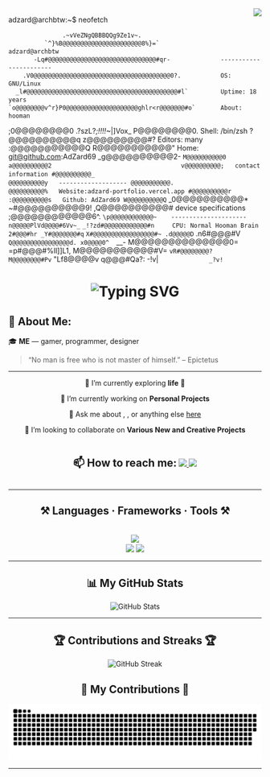 
<!-- View Counter -->
<img align="right" src="https://visitor-badge.laobi.icu/badge?page_id=AdZard69.AdZard69" />

adzard@archbtw:~$ neofetch

                   .~vVeZNgQBBBQQg9Ze1v~.
              `^}%B@@@@@@@@@@@@@@@@@@@@@@8%}=`                 adzard@archbtw
           -Lq#@@@@@@@@@@@@@@@@@@@@@@@@@@@@@@#qr-              -----------------------
        .V0@@@@@@@@@@@@@@@@@@@@@@@@@@@@@@@@@@@@@@0?.           OS: GNU/Linux
      _l#@@@@@@@@@@@@@@@@@@@@@@@@@@@@@@@@@@@@@@@@@@#l`         Uptime: 18 years
    `o@@@@@@@@v^r}P0@@@@@@@@@@@@@@@@@@@@ghlr<r@@@@@@@#o`       About: hooman
   ;0@@@@@@@@0      .?szL?*;!!!!~*|]Vox_      P@@@@@@@@0.      Shell: /bin/zsh
  ?@@@@@@@@@@q                                z@@@@@@@@@#?     Editors: many
 :@@@@@@@@@@@Q                                R@@@@@@@@@@@"    Home: git@github.com:AdZard69
_g@@@@@@@@@@2-                                `M@@@@@@@@@@0
a@@@@@@@@@@2                                    v@@@@@@@@@@;   contact information
#@@@@@@@@@@_                                     @@@@@@@@@@y   -------------------
@@@@@@@@@@@.                                     @@@@@@@@@@%   Website:adzard-portfolio.vercel.app
#@@@@@@@@@@r                                    :@@@@@@@@@@s   Github: AdZard69
W@@@@@@@@@@Q`                                  _0@@@@@@@@@@*
~#@@@@@@@@@@9!                                ,Q@@@@@@@@@@#    device specifications
 ;@@@@@@@@@@@@6^.                          `\p@@@@@@@@@@@@~    ---------------------
  n@@@@@PlVd@@@@#6Vv~_`              `_!?zd#@@@@@@@@@@@@#n     CPU: Normal Hooman Brain
   2#@@@#hr _Y#@@@@@@@#q`          `X#@@@@@@@@@@@@@@@@@#~
    .d@@@@@D` .n6#@@@#V`             Q@@@@@@@@@@@@@@@@d.
      x0@@@@0^   `__-                M@@@@@@@@@@@@@@0=
        =p#@@@#%Il]]L1,              M@@@@@@@@@@@#V=
          `vR#@@@@@@@@?              M@@@@@@@@#Pv`
              "Lf8@@@@v              q@@@#Qa?:
                  -!v|`              _?v!`

<!-- Typing Animation -->
<h1 align="center">
  <picture>
    <source srcset="https://readme-typing-svg.herokuapp.com/?font=Righteous&size=35&center=true&vCenter=true&width=500&height=70&duration=4000&color=000000&lines=Hi+There!+👋;+I'm+AdZard!" media="(prefers-color-scheme: light)" />
    <source srcset="https://readme-typing-svg.herokuapp.com/?font=Righteous&size=35&center=true&vCenter=true&width=500&height=70&duration=4000&color=F7F7F7&lines=Hi+There!+👋;+I'm+AdZard!" media="(prefers-color-scheme: dark)" />
    <img src="https://readme-typing-svg.herokuapp.com/?font=Righteous&size=35&center=true&vCenter=true&width=500&height=70&duration=4000&color=F7F7F7&lines=Hi+There!+👋;+I'm+AdZard!" alt="Typing SVG">
  </picture>
</h1>

## 🧠 About Me:
🎓 **ME** — gamer, programmer, designer  

> “No man is free who is not master of himself.” – Epictetus 

---

<div align="center">
  
  🌱 I’m currently exploring **life** :eyes:

  🔭 I’m currently working on **Personal Projects**

  💬 Ask me about , ,  or anything else [here](https://github.com/AdZard69/AdZard69/issues)

  👯 I’m looking to collaborate on **Various New and Creative Projects**
  
</div>

<div align="center">
  <h2 style="display:inline-block;">📫 How to reach me:</h2>
  <a href="mailto:adzardeventshub@gmail.com">
    <img src="https://img.shields.io/badge/Gmail-333333?style=for-the-badge&logo=gmail&logoColor=red" />
  </a>
  <a href="https://my-crazy-portfolio.vercel.app/" target="_blank">
     <img src="https://img.shields.io/badge/Portfolio-FF5722?style=for-the-badge&logo=todoist&logoColor=white" />
  </a>
</div>

---

<h2 align="center">⚒️ Languages · Frameworks · Tools ⚒️</h2>
<br/>
<div align="center">
  <img src="https://skillicons.dev/icons?i=ps,pr" ><br>
    <img src="https://skillicons.dev/icons?i=react,html,css,vscode,github,figma,tailwind,git" />
    <img src="https://skillicons.dev/icons?i=nodejs,python,javascript,threejs,typescript,express,firebase,mongodb,c,java,nextjs,mysql,py,mint,cpp" /><br>
</div>

---

<!-- GitHub Stats -->
<div align="center">
  <h2>📊 My GitHub Stats</h2>
  <picture>
    <source srcset="https://github-readme-stats.vercel.app/api?username=AdZard69&show_icons=true&theme=light&hide_border=false#gh-light-mode-only" media="(prefers-color-scheme: light)" />
    <source srcset="https://github-readme-stats.vercel.app/api?username=AdZard69&show_icons=true&theme=dark&hide_border=false#gh-dark-mode-only" media="(prefers-color-scheme: dark)" />
    <img src="https://github-readme-stats.vercel.app/api?username=AdZard69&show_icons=true&theme=darkt&hide_border=false" alt="GitHub Stats" />
  </picture>
</div>

---

<!-- Streak Stats -->
<div align="center">
  <h2>🏆 Contributions and Streaks 🏆</h2>
  <picture>
    <source srcset="https://github-readme-streak-stats.herokuapp.com?user=AdZard69#gh-light-mode-only" media="(prefers-color-scheme: light)" />
    <source srcset="https://github-readme-streak-stats.herokuapp.com?user=AdZard69&theme=dark#gh-dark-mode-only" media="(prefers-color-scheme: dark)" />
    <img src="https://github-readme-streak-stats.herokuapp.com?user=AdZard69&theme=dark" alt="GitHub Streak" />
  </picture>
</div>

<!-- Custom Snake Animation -->
<div align="center">
  <h2>🐍 My Contributions 🐍</h2>
  <picture>
    <source srcset="https://raw.githubusercontent.com/AdZard69/AdZard69/main/output/github-snake.svg#gh-light-mode-only" media="(prefers-color-scheme: light)" />
    <source srcset="https://raw.githubusercontent.com/AdZard69/AdZard69/main/output/github-snake-dark.svg#gh-dark-mode-only" media="(prefers-color-scheme: dark)" />
    <img src="https://raw.githubusercontent.com/AdZard69/AdZard69/main/output/github-snake-dark.svg" alt="GitHub contributions snake" />
  </picture>
</div>

---
